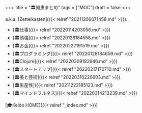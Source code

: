 +++
title = "🏛知恵まとめ"
tags = ["MOC"]
draft = false
+++

a.k.a. [Zettelkasten]({{< relref "20211206071458.md" >}}).

-   [🏛仕事]({{< relref "20220114203056.md" >}})
-   [🏛勉強]({{< relref "20220128184558.md" >}})
-   [🏛お金]({{< relref "20220222191519.md" >}})
-   [🏛プログラミング]({{< relref "20220128184659.md" >}})
-   [🏛Clojure]({{< relref "20220309182946.md" >}})
-   [🏛スタートアップ]({{< relref "20220217170710.md" >}})
-   [🏛美と芸術]({{< relref "20220310220603.md" >}})
-   [🏛生産性]({{< relref "20211222185123.md" >}})
-   [🏛マインドフルネス]({{< relref "20220314213239.md" >}})

[🎓Keido HOME]({{< relref "_index.md" >}})
